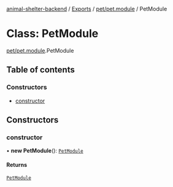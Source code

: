 [animal-shelter-backend](../README.md) / [Exports](../modules.md) / [pet/pet.module](../modules/pet_pet_module.md) / PetModule

# Class: PetModule

[pet/pet.module](../modules/pet_pet_module.md).PetModule

## Table of contents

### Constructors

- [constructor](pet_pet_module.PetModule.md#constructor)

## Constructors

### constructor

• **new PetModule**(): [`PetModule`](pet_pet_module.PetModule.md)

#### Returns

[`PetModule`](pet_pet_module.PetModule.md)
